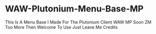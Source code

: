 # WAW-Plutonium-Menu-Base-MP
This Is A Menu Base I Made For The Plutonium Client WAW MP Soon ZM Too
More Then Welcome To Use Just Leave Me Credits
